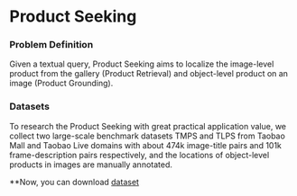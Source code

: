 # Product Seeking
### Problem Definition
Given a textual query, Product Seeking aims to localize the image-level product from the gallery (Product Retrieval) and object-level product on an image (Product Grounding).

### Datasets
To research the Product Seeking with great practical application value, we collect two large-scale benchmark datasets TMPS and TLPS from Taobao Mall and Taobao Live domains with about 474k image-title pairs and 101k frame-description pairs respectively, and the locations of object-level products in images are manually annotated. 

**Now, you can download [dataset](https://tianchi.aliyun.com/dataset/75730)
